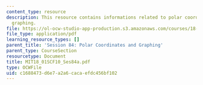 ```yaml
---
content_type: resource
description: This resource contains informations related to polar coordinates and
  graphing.
file: https://ol-ocw-studio-app-production.s3.amazonaws.com/courses/18-01sc-single-variable-calculus-fall-2010/c1688473d6e7a2a6cacaefdc456bf102_MIT18_01SCF10_Ses84a.pdf
file_type: application/pdf
learning_resource_types: []
parent_title: 'Session 84: Polar Coordinates and Graphing'
parent_type: CourseSection
resourcetype: Document
title: MIT18_01SCF10_Ses84a.pdf
type: OCWFile
uid: c1688473-d6e7-a2a6-caca-efdc456bf102
---
```

